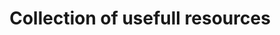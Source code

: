 ---
title: "Collection of usefull resources"
layout: pages
classes: wide
author_profile: true
pagination:
  enabled: true
  collection: 'posts'
  per_page: 5
  sort_field: 'date'
  sort_reverse: true
  category: resources
  permalink: '/resources/:num/'
  title: ':title - page :num'
  trail:
    before: 3
    after: 3
---